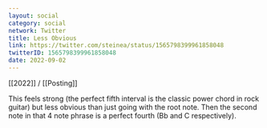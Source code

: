 ```yaml
---
layout: social
category: social
network: Twitter
title: Less Obvious
link: https://twitter.com/steinea/status/1565798399961858048
twitterID: 1565798399961858048
date: 2022-09-02
---
```


[[2022]] / [[Posting]]

This feels strong (the perfect fifth interval is the classic power chord in rock guitar) but less obvious than just going with the root note. Then the second note in that 4 note phrase is a perfect fourth (Bb and C respectively).
